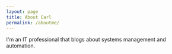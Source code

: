 ```yaml
---
layout: page
title: About Carl
permalink: /aboutme/
---
```


I'm an IT professional that blogs about systems management and automation.
